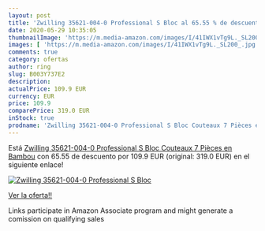 ```yaml
---
layout: post
title: 'Zwilling 35621-004-0 Professional S Bloc al 65.55 % de descuento'
date: 2020-05-29 10:35:05
thumbnailImage: 'https://m.media-amazon.com/images/I/41IWX1vTg9L._SL200_.jpg'
images: [ 'https://m.media-amazon.com/images/I/41IWX1vTg9L._SL200_.jpg' ]
comments: true
category: ofertas
author: ring
slug: B003Y737E2
description:
actualPrice: 109.9 EUR
currency: EUR
price: 109.9
comparePrice: 319.0 EUR
inStock: true
prodname: 'Zwilling 35621-004-0 Professional S Bloc Couteaux 7 Pièces en Bambou'
---
```


Está [Zwilling 35621-004-0 Professional S Bloc Couteaux 7 Pièces en Bambou](https://www.amazon.fr/dp/B003Y737E2/?tag=tolees0d-21) con 65.55 de descuento por 109.9 EUR (original: 319.0 EUR) en el siguiente enlace!

[![Zwilling 35621-004-0 Professional S Bloc](https://m.media-amazon.com/images/I/41IWX1vTg9L._SL200_.jpg)](https://www.amazon.fr/dp/B003Y737E2/?tag=tolees0d-21)

[Ver la oferta!!](https://www.amazon.fr/dp/B003Y737E2/?tag=tolees0d-21)

Links participate in Amazon Associate program and might generate a comission on qualifying sales


